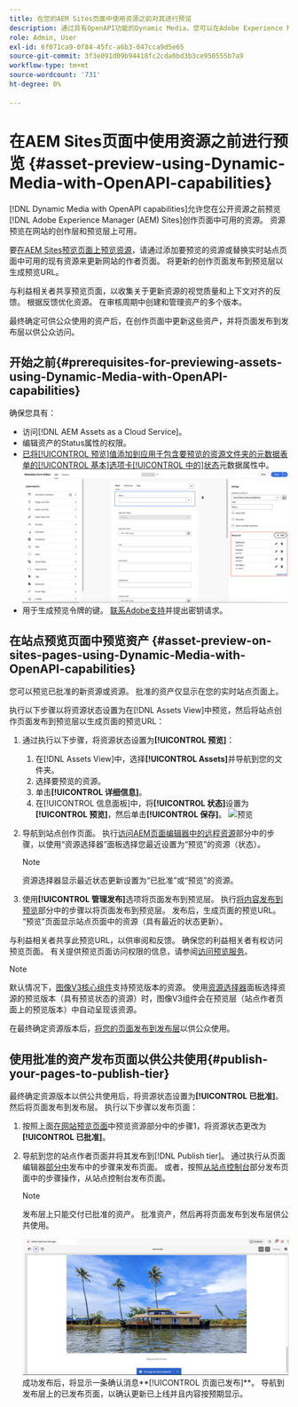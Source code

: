 ```yaml
---
title: 在您的AEM Sites页面中使用资源之前对其进行预览
description: 通过具有OpenAPI功能的Dynamic Media，您可以在Adobe Experience Manager (AEM) Sites预览页面上预览资源。 通过此资产预览，您和利益相关者可在发布创作页面（包含更新的资产）供公众使用之前，查看和验证资产的更新。
role: Admin, User
exl-id: 6f071ca9-0f84-45fc-a6b3-047cca9d5e65
source-git-commit: 3f3e091d09b94418fc2cda0bd3b3ce950555b7a9
workflow-type: tm+mt
source-wordcount: '731'
ht-degree: 0%

---
```



# 在AEM Sites页面中使用资源之前进行预览 {#asset-preview-using-Dynamic-Media-with-OpenAPI-capabilities}

[!DNL Dynamic Media with OpenAPI capabilities]允许您在公开资源之前预览[!DNL Adobe Experience Manager (AEM) Sites]创作页面中可用的资源。 资源预览在网站的创作层和预览层上可用。

要[在AEM Sites预览页面上预览资源](#asset-preview-on-sites-pages-using-Dynamic-Media-with-OpenAPI-capabilities)，请通过添加要预览的资源或替换实时站点页面中可用的现有资源来更新网站的作者页面。 将更新的创作页面发布到预览层以生成预览URL。

与利益相关者共享预览页面，以收集关于更新资源的视觉质量和上下文对齐的反馈。 根据反馈优化资源。 在审核周期中创建和管理资产的多个版本。

最终确定可供公众使用的资产后，在创作页面中更新这些资产，并将页面发布到发布层以供公众访问。

## 开始之前{#prerequisites-for-previewing-assets-using-Dynamic-Media-with-OpenAPI-capabilities}

确保您具有：

* 访问[!DNL AEM Assets as a Cloud Service]。
* 编辑资产的Status属性的权限。
* [已将[!UICONTROL 预览]值添加到应用于包含要预览的资源文件夹的元数据表单的[!UICONTROL 基本]选项卡[!UICONTROL 中的]状态](/help/assets/metadata-assets-view.md#edit-metadata-forms)元数据属性中。
  ![添加预览选项](/help/assets/assets/metedata-form-preview.png)
* 用于生成预览令牌的键。 [联系Adobe支持](https://helpx.adobe.com/in/contact.html)并提出密钥请求。

## 在站点预览页面中预览资产 {#asset-preview-on-sites-pages-using-Dynamic-Media-with-OpenAPI-capabilities}

您可以预览已批准的新资源或资源。 批准的资产仅显示在您的实时站点页面上。

执行以下步骤以将资源状态设置为在[!DNL Assets View]中预览，然后将站点创作页面发布到预览层以生成页面的预览URL：

1. 通过执行以下步骤，将资源状态设置为&#x200B;**[!UICONTROL 预览]**：

   1. 在[!DNL Assets View]中，选择&#x200B;**[!UICONTROL Assets]**&#x200B;并导航到您的文件夹。
   1. 选择要预览的资源。
   1. 单击&#x200B;**[!UICONTROL 详细信息]**。
   1. 在[!UICONTROL 信息面板]中，将&#x200B;**[!UICONTROL 状态]**&#x200B;设置为&#x200B;**[!UICONTROL 预览]**，然后单击&#x200B;**[!UICONTROL 保存]**。
      ![预览](/help/assets/assets/preview-boat-at-bay.png)

1. 导航到站点创作页面。 执行[访问AEM页面编辑器中的远程资源](/help/assets/integrate-remote-approved-assets-with-sites.md#access-remote-assets-in-aem-page-editor)部分中的步骤，以使用“资源选择器”面板选择您最近设置为“预览”的资源（状态）。

   >[!NOTE]
   >
   > 资源选择器显示最近状态更新设置为“已批准”或“预览”的资源。

1. 使用&#x200B;**[!UICONTROL 管理发布]**&#x200B;选项将页面发布到预览层。 执行[将内容发布到预览](https://experienceleague.adobe.com/en/docs/experience-manager-cloud-service/content/sites/authoring/sites-console/previewing-content)部分中的步骤以将页面发布到预览层。 发布后，生成页面的预览URL。 “预览”页面显示站点页面中的资源（具有最近的状态更新）。

与利益相关者共享此预览URL，以供审阅和反馈。 确保您的利益相关者有权访问预览页面。 有关提供预览页面访问权限的信息，请参阅[访问预览服务](https://experienceleague.adobe.com/en/docs/experience-manager-cloud-service/content/implementing/using-cloud-manager/manage-environments#access-preview-service)。

>[!NOTE]
>
>默认情况下，[图像V3核心组件](https://experienceleague.adobe.com/en/docs/experience-manager-core-components/using/wcm-components/image#version-and-compatibility)支持预览版本的资源。 使用[资源选择器](https://experienceleague.adobe.com/en/docs/experience-manager-cloud-service/content/assets/manage/asset-selector/asset-selector-upload)面板选择资源的预览版本（具有预览状态的资源）时，图像V3组件会在预览层（站点作者页面上的预览版本）中自动呈现该资源。

在最终确定资源版本后，[将您的页面发布到发布层](#publish-your-pages-to-publish-tier)以供公众使用。

## 使用批准的资产发布页面以供公共使用{#publish-your-pages-to-publish-tier}

最终确定资源版本以供公共使用后，将资源状态设置为&#x200B;**[!UICONTROL 已批准]**。 然后将页面发布到发布层。 执行以下步骤以发布页面：

1. 按照上面[在网站预览页面](#asset-preview-on-sites-pages-using-Dynamic-Media-with-OpenAPI-capabilities)中预览资源部分中的步骤1，将资源状态更改为&#x200B;**[!UICONTROL 已批准]**。
1. 导航到您的站点作者页面并将其发布到[!DNL Publish tier]。 通过执行从页面编辑器[部分中](https://experienceleague.adobe.com/en/docs/experience-manager-cloud-service/content/sites/authoring/page-editor/publishing#publishing-from-the-page-editor)发布中的步骤来发布页面。
或者，按照[从站点控制台](https://experienceleague.adobe.com/en/docs/experience-manager-cloud-service/content/sites/authoring/sites-console/publishing-pages#publishing-from-the-sites-console)部分发布页面中的步骤操作，从站点控制台发布页面。

   >[!NOTE]
   >
   > 发布层上只能交付已批准的资产。 批准资产，然后再将页面发布到发布层供公共使用。

   ![页面已发布](/help/assets/assets/the-page-has-been-publushed.png)
成功发布后，将显示一条确认消息**[!UICONTROL 页面已发布]**。 导航到发布层上的已发布页面，以确认更新已上线并且内容按预期显示。
